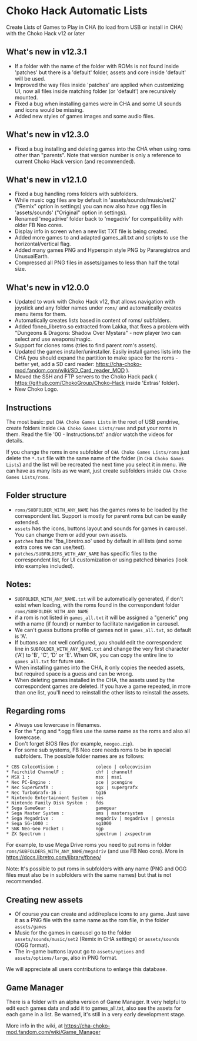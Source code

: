 # Choko Hack Automatic Lists
Create Lists of Games to Play in CHA
(to load from USB or install in CHA)
with the Choko Hack v12 or later


## What's new in v12.3.1
- If a folder with the name of the folder with ROMs is not found inside 'patches' but there is a 'default' folder, assets and core inside 'default' will be used.
- Improved the way files inside 'patches' are applied when customizing UI, now all files inside matching folder (or 'default') are recursively mounted.
- Fixed a bug when installing games were in CHA and some UI sounds and icons would be missing.
- Added new styles of games images and some audio files.

## What's new in v12.3.0
- Fixed a bug installing and deleting games into the CHA when using roms other than "parents".
Note that version number is only a reference to current Choko Hack version (and recommended).


## What's new in v12.1.0
- Fixed a bug handling roms folders with subfolders.
- While music ogg files are by default in 'assets/sounds/music/set2' ("Remix" option in settings) you can now also have ogg files in 'assets/sounds' ("Original" option in settings).
- Renamed 'megadrive' folder back to 'megadriv' for compatibility with older FB Neo cores.
- Display info in screen when a new list TXT file is being created.
- Added more games to and adapted games_all.txt and scripts to use the horizontal/vertical flag.
- Added many games PNG and Hyperspin style PNG by Pararegistros and UnusualEarth.
- Compressed all PNG files in assets/games to less than half the total size.


## What's new in v12.0.0
- Updated to work with Choko Hack v12, that allows navigation with joystick and any folder names under `roms/` and automatically creates menu items for them.
- Automatically creates lists based in content of roms/ subfolders.
- Added fbneo_libretro.so extracted from Lakka, that fixes a problem with "Dungeons & Dragons: Shadow Over Mystara" - now player two can select and use weapons/magic.
- Support for clones roms (tries to find parent rom's assets).
- Updated the games installer/uninstaller. Easily install games lists into the CHA (you should expand the partition to make space for the roms - better yet, add a SD card reader: https://cha-choko-mod.fandom.com/wiki/SD_Card_reader_MOD ).
- Moved the SSH and FTP servers to the Choko Hack pack ( https://github.com/ChokoGroup/Choko-Hack inside 'Extras' folder).
- New Choko Logo.


## Instructions
The most basic: put `CHA Choko Games Lists` in the root of USB pendrive, create folders inside `CHA Choko Games Lists/roms` and put your roms in them.
Read the file '00 - Instructions.txt' and/or watch the videos for details.

If you change the roms in one subfolder of `CHA Choko Games Lists/roms` just delete the `*.txt` file with the same name of the folder (in `CHA Choko Games Lists`) and the list will be recreated the next time you select it in menu.
We can have as many lists as we want, just create subfolders inside `CHA Choko Games Lists/roms`.


## Folder structure
- `roms/SUBFOLDER_WITH_ANY_NAME`      has the games roms to be loaded by the correspondent list. Support is mostly for parent roms but can be easily extended.
- `assets`    has the icons, buttons layout and sounds for games in carousel. You can change them or add your own assets.
- `patches`   has the 'fba_libretro.so' used by default in all lists (and some extra cores we can use/test).
- `patches/SUBFOLDERS_WITH_ANY_NAME`  has specific files to the correspondent list, for UI customization or using patched binaries (look into examples included).


## Notes:
- `SUBFOLDER_WITH_ANY_NAME.txt` will be automatically generated, if don't exist when loading, with the roms found in the correspondent folder `roms/SUBFOLDER_WITH_ANY_NAME`
- if a rom is not listed in `games_all.txt` it will be assigned a "generic" png with a name (if found) or number to facilitate navigation in carousel.
- We can't guess buttons profile of games not in `games_all.txt`, so default is 'A'.
- If buttons are not well configured, you should edit the correspondent line in `SUBFOLDER_WITH_ANY_NAME.txt` and change the very first character ('A') to 'B', 'C', 'D' or 'E'. When OK, you can copy the entire line to `games_all.txt` for future use.
- When installing games into the CHA, it only copies the needed assets, but required space is a guess and can be wrong.
- When deleting games installed in the CHA, the assets used by the correspondent games are deleted. If you have a game repeated, in more than one list, you'll need to reinstall the other lists to reinstall the assets.


## Regarding roms
- Always use lowercase in filenames.
- For the *.png and *.ogg files use the same name as the roms and also all lowercase.
- Don't forget BIOS files (for example, `neogeo.zip`).
- For some sub systems, FB Neo core needs roms to be in special subfolders. The possible folder names are as follows:

```
* CBS ColecoVision :              coleco | colecovision
* Fairchild ChannelF :            chf | channelf
* MSX 1 :                         msx | msx1
* Nec PC-Engine :                 pce | pcengine
* Nec SuperGrafX :                sgx | supergrafx
* Nec TurboGrafx-16 :             tg16
* Nintendo Entertainment System : nes
* Nintendo Family Disk System :   fds
* Sega GameGear :                 gamegear
* Sega Master System :            sms | mastersystem
* Sega Megadrive :                megadriv | megadrive | genesis
* Sega SG-1000 :                  sg1000
* SNK Neo-Geo Pocket :            ngp
* ZX Spectrum :                   spectrum | zxspectrum
```

For example, to use Mega Drive roms you need to put roms in folder `roms/SUBFOLDERS_WITH_ANY_NAME/megadriv` (and use FB Neo core).
More in https://docs.libretro.com/library/fbneo/

Note: It's possible to put roms in subfolders with any name (PNG and OGG files must also be in subfolders with the same names) but that is not recommended.


## Creating new assets
- Of course you can create and add/replace icons to any game. Just save it as a PNG file with the same name as the rom file, in the folder `assets/games`
- Music for the games in carousel go to the folder `assets/sounds/music/set2` (Remix in CHA settings) or `assets/sounds` (OGG format).
- The in-game buttons layout go to `assets/options` and `assets/options/large`, also in PNG format.

We will appreciate all users contributions to enlarge this database.


## Game Manager
There is a folder with an alpha version of Game Manager.
It very helpful to edit each games data and add it to games_all.txt, also see the assets for each game in a list.
Be warned, it's still in a very early development stage.

More info in the wiki, at https://cha-choko-mod.fandom.com/wiki/Game_Manager
